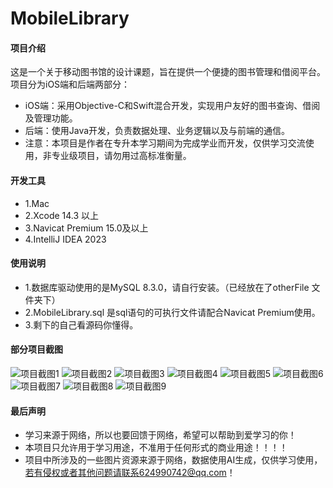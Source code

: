 # MobileLibrary

#### 项目介绍
这是一个关于移动图书馆的设计课题，旨在提供一个便捷的图书管理和借阅平台。项目分为iOS端和后端两部分：
 - iOS端：采用Objective-C和Swift混合开发，实现用户友好的图书查询、借阅及管理功能。
 - 后端：使用Java开发，负责数据处理、业务逻辑以及与前端的通信。
 - 注意：本项目是作者在专升本学习期间为完成学业而开发，仅供学习交流使用，非专业级项目，请勿用过高标准衡量。

#### 开发工具
- 1.Mac  
- 2.Xcode 14.3 以上
- 3.Navicat Premium 15.0及以上
- 4.IntelliJ IDEA 2023

#### 使用说明
- 1.数据库驱动使用的是MySQL 8.3.0，请自行安装。（已经放在了otherFile 文件夹下）
- 2.MobileLibrary.sql 是sql语句的可执行文件请配合Navicat Premium使用。
- 3.剩下的自己看源码你懂得。
#### 部分项目截图
  ![项目截图1](https://github.com/624990742/MobileLibrary/blob/main/ScreenShot/1.png)
  ![项目截图2](https://github.com/624990742/MobileLibrary/blob/main/ScreenShot/2.png)
  ![项目截图3](https://github.com/624990742/MobileLibrary/blob/main/ScreenShot/3.png)
  ![项目截图4](https://github.com/624990742/MobileLibrary/blob/main/ScreenShot/4.png)
  ![项目截图5](https://github.com/624990742/MobileLibrary/blob/main/ScreenShot/5.png)
  ![项目截图6](https://github.com/624990742/MobileLibrary/blob/main/ScreenShot/6.png)
  ![项目截图7](https://github.com/624990742/MobileLibrary/blob/main/ScreenShot/7.png)
  ![项目截图8](https://github.com/624990742/MobileLibrary/blob/main/ScreenShot/8.png)
  ![项目截图9](https://github.com/624990742/MobileLibrary/blob/main/ScreenShot/9.png)
  
#### 最后声明

- 学习来源于网络，所以也要回馈于网络，希望可以帮助到爱学习的你！
- 本项目只允许用于学习用途，不准用于任何形式的商业用途！！！！
- 项目中所涉及的一些图片资源来源于网络，数据使用AI生成，仅供学习使用，若有侵权或者其他问题请联系624990742@qq.com！




